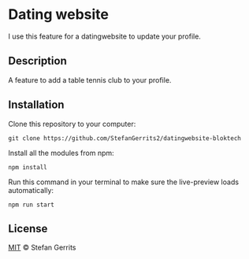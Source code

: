 # Dating website

I use this feature for a datingwebsite to update your profile.

## Description

A feature to add a table tennis club to your profile.

## Installation

Clone this repository to your computer:

```
git clone https://github.com/StefanGerrits2/datingwebsite-bloktech
```

Install all the modules from npm:

```
npm install
```


Run this command in your terminal to make sure the live-preview loads automatically:

```
npm run start
```

## License

[MIT](https://github.com/StefanGerrits2/datingwebsite-bloktech/blob/master/LICENSE.txt) © Stefan Gerrits

